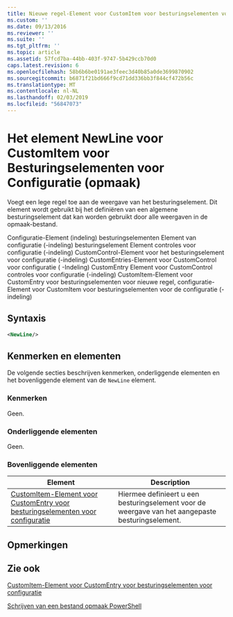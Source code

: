 ```yaml
---
title: Nieuwe regel-Element voor CustomItem voor besturingselementen voor de configuratie (-indeling) | Microsoft Docs
ms.custom: ''
ms.date: 09/13/2016
ms.reviewer: ''
ms.suite: ''
ms.tgt_pltfrm: ''
ms.topic: article
ms.assetid: 57fcd7ba-44bb-403f-9747-5b429ccb70d0
caps.latest.revision: 6
ms.openlocfilehash: 58b6b6be0191ae3feec3d40b85a0de3699870902
ms.sourcegitcommit: b6871f21bd666f9cd71dd336bb3f844cf472b56c
ms.translationtype: MT
ms.contentlocale: nl-NL
ms.lasthandoff: 02/03/2019
ms.locfileid: "56847073"
---
```

# <a name="newline-element-for-customitem-for-controls-for-configuration-format"></a>Het element NewLine voor CustomItem voor Besturingselementen voor Configuratie (opmaak)

Voegt een lege regel toe aan de weergave van het besturingselement. Dit element wordt gebruikt bij het definiëren van een algemene besturingselement dat kan worden gebruikt door alle weergaven in de opmaak-bestand.

Configuratie-Element (indeling) besturingselementen Element van configuratie (-indeling) besturingselement Element controles voor configuratie (-indeling) CustomControl-Element voor het besturingselement voor configuratie (-indeling) CustomEntries-Element voor CustomControl voor configuratie ( -Indeling) CustomEntry Element voor CustomControl controles voor configuratie (-indeling) CustomItem-Element voor CustomEntry voor besturingselementen voor nieuwe regel, configuratie-Element voor CustomItem voor besturingselementen voor de configuratie (-indeling)

## <a name="syntax"></a>Syntaxis

```xml
<NewLine/>
```

## <a name="attributes-and-elements"></a>Kenmerken en elementen

De volgende secties beschrijven kenmerken, onderliggende elementen en het bovenliggende element van de `NewLine` element.

### <a name="attributes"></a>Kenmerken

Geen.

### <a name="child-elements"></a>Onderliggende elementen

Geen.

### <a name="parent-elements"></a>Bovenliggende elementen

|Element|Description|
|-------------|-----------------|
|[CustomItem-Element voor CustomEntry voor besturingselementen voor configuratie](./customitem-element-for-customentry-for-controls-for-configuration-format.md)|Hiermee definieert u een besturingselement voor de weergave van het aangepaste besturingselement.|

## <a name="remarks"></a>Opmerkingen

## <a name="see-also"></a>Zie ook

[CustomItem-Element voor CustomEntry voor besturingselementen voor configuratie](./customitem-element-for-customentry-for-controls-for-configuration-format.md)

[Schrijven van een bestand opmaak PowerShell](./writing-a-powershell-formatting-file.md)

